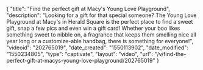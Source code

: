 {
    "title": "Find the perfect gift at Macy's Young Love Playground",
    "description": "Looking for a gift for that special someone? The Young Love Playground at Macy's in Herald Square is the perfect place to find a sweet gift, snap a few pics and even win a gift card! Whether your boo likes something sweet to nibble on, a fragrance that keeps them smelling nice all year long or a customize-able handbag, there is something for everyone!",
    "videoid": "202765019",
    "date_created": "1550113902",
    "date_modified": "1550234805",
    "type": "captivate",
    "layout": "video",
    "url": "\/v\/find-the-perfect-gift-at-macys-young-love-playground\/202765019"
}